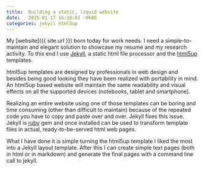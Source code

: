 ```yaml
---
title:  Building a static, liquid website
date:   2015-01-17 16:16:01 -0600
categories: jekyll html5up  
---
```


My [website]({{ site.url }}) born today for work needs. I need a simple-to-maintain and elegant solution to showcase my resume and my research activity. To this end I use [Jekyll](https://jekyllrb.com/), a static html file processor and the [html5up](https://html5up.net/) templates.

html5up templates are designed by professionals in web design and besides being good looking they have been realized with portability in mind. An html5up based website will maintain the same readability and visual effects on all the supported devices (notebooks, tablet and smartphone).

Realizing an entire website using one of those templates can be boring and time consuming (other than difficult to maintain) because of the repeated code you have to copy and paste over and over. Jekyll fixes this issue. Jekyll is [ruby](https://www.ruby-lang.org/en/) gem and once installed can be used to transform template files in actual, ready-to-be-served html web pages.

What I have done it is simple turning the html5up template I liked the most into a Jekyll layout template. After this I can create simple text pages (both in html or in markdown) and generate the final pages with a command line call to jekyll.
